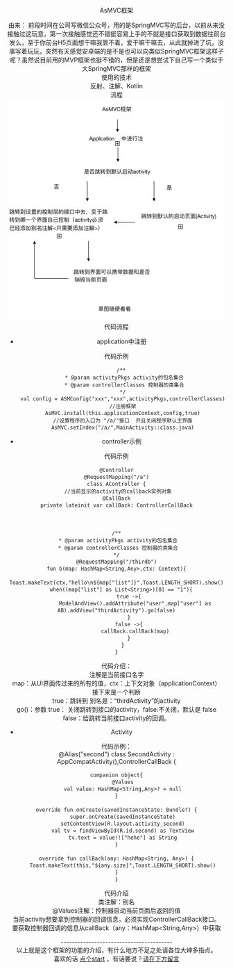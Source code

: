 <center>AsMVC框架

由来：
前段时间在公司写微信公众号，用的是SpringMVC写的后台，以前从来没接触过这玩意，第一次接触感觉还不错挺容易上手的不就是接口获取到数据往前台发么，至于你前台H5页面想干嘛我管不着，爱干嘛干嘛去，从此就掉进了坑，没事写着玩玩，突然有天感觉安卓端的是不是也可以向类似SpringMVC框架这样子呢？虽然说目前用的MVP框架也挺不错的，但是还是想尝试下自己写一个类似于大SpringMVC那样的框架<br>
使用的技术<br>
反射、注解、Kotlin
<br>
流程<br>
![](https://github.com/waws80/ASpringMVC/blob/master/AsMVC%E6%A1%86%E6%9E%B6.png?raw=true)
<br>
代码流程

* application中注册<br>

代码示例

       /**
         * @param activityPkgs activity的包名集合
         * @param controllerClasses 控制器的类集合
         */	
        val config = ASMConfig("xxx","xxx",activityPkgs,controllerClasses)
        //注册框架
        AsMVC.install(this.applicationContext,config,true)
        //设置程序的入口为 "/a/"接口  并且关闭程序默认主界面
        AsMVC.setIndex("/a/",MainActivity::class.java)
* controller示例<br>

代码示例

    @Controller
    @RequestMapping("/a")
    class AController {
	 //当前显示的activity的callback实例对象
    @CallBack
    private lateinit var callBack: ControllerCallBack



    /**
     * @param activityPkgs activity的包名集合
     * @param controllerClasses 控制器的类集合
     */	
	@RequestMapping("/thirdb")
    fun b(map: HashMap<String,Any>,ctx: Context){
        Toast.makeText(ctx,"hello\n${map["list"]}",Toast.LENGTH_SHORT).show()
       when((map["list"] as List<String>)[0] == "1"){
            true ->{
                ModelAndView().addAttribute("user",map["user"] as AB).addView("thirdActivity").go(false)
            }
            false ->{
                callBack.callBack(map)
            }
        }
    }
代码介绍：<br>
  注解是当前接口名字<br>
  map：从UI界面传过来的所有的值，ctx：上下文对象（applicationContext）<br>
  接下来是一个判断<br>
  true：跳转到 别名是：“thirdActivity”的activity<br>
  go()：参数 true： 关闭跳转到接口的activity，false:不关闭，默认是 false<br>
  false：给跳转当前接口activity的回调。
  
* Activity<br>
 
代码示例：<br>
	@Alias("second")
	class SecondActivity : 	AppCompatActivity(),ControllerCallBack {

    companion object{
        @Values
        val value: HashMap<String,Any>? = null
    }

    override fun onCreate(savedInstanceState: Bundle?) {
        super.onCreate(savedInstanceState)
        setContentView(R.layout.activity_second)
        val tv = findViewById(R.id.second) as TextView
        tv.text = value!!["hehe"] as String
    }

    override fun callBack(any: HashMap<String, Any>) {
        Toast.makeText(this,"${any.size}",Toast.LENGTH_SHORT).show()
    }
	}
代码介绍<br>
类注解：别名<br>
@Values注解：控制器启动当前页面后返回的值<br>
当前activity想要拿到控制器的回调信息，必须实现ControllerCallBack接口。<br>
要获取控制器回调的信息从callBack（any：HashMap<String,Any>）中获取

----------------------------------------<br>
以上就是这个框架的功能的介绍，有什么地方不足之处请各位大婶多指点。<br>喜欢的话 [点个start](https://github.com/waws80/ASpringMVC) ，有话要说？[请在下方留言](#)


  
 
         
